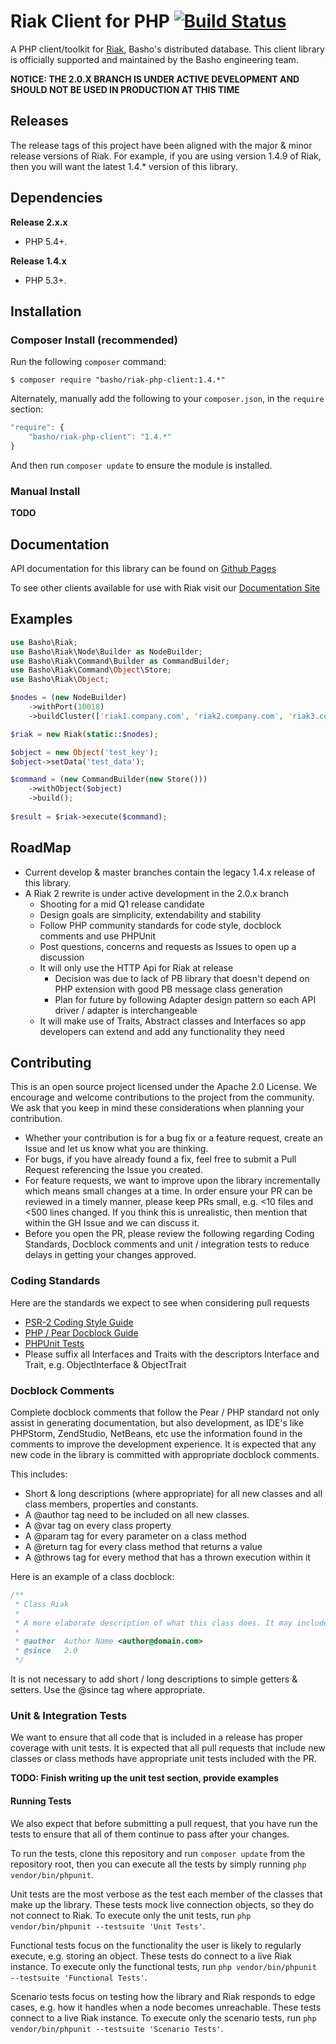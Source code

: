 # Riak Client for PHP [![Build Status](https://secure.travis-ci.org/basho/riak-php-client.png?branch=master)](http://travis-ci.org/basho/riak-php-client)
A PHP client/toolkit for [Riak](http://basho.com/riak/), Basho's distributed database. This client library is officially supported and maintained by the Basho engineering team.

**NOTICE: THE 2.0.X BRANCH IS UNDER ACTIVE DEVELOPMENT AND SHOULD NOT BE USED IN PRODUCTION AT THIS TIME**

## Releases
The release tags of this project have been aligned with the major & minor release versions of Riak. For example, if you are using version 1.4.9 of Riak, then you will want the latest 1.4.* version of this library.

## Dependencies
**Release 2.x.x**
* PHP 5.4+.

**Release 1.4.x**
* PHP 5.3+.

## Installation
### Composer Install (recommended)
Run the following `composer` command:

```console
$ composer require "basho/riak-php-client:1.4.*"
```

Alternately, manually add the following to your `composer.json`, in the `require` section:

```javascript
"require": {
    "basho/riak-php-client": "1.4.*"
}
```

And then run `composer update` to ensure the module is installed.

### Manual Install
**TODO**

## Documentation
API documentation for this library can be found on [Github Pages](http://basho.github.com/riak-php-client)

To see other clients available for use with Riak visit our
[Documentation Site](http://docs.basho.com/riak/latest/dev/using/libraries)

## Examples
```php
use Basho\Riak;
use Basho\Riak\Node\Builder as NodeBuilder;
use Basho\Riak\Command\Builder as CommandBuilder;
use Basho\Riak\Command\Object\Store;
use Basho\Riak\Object;

$nodes = (new NodeBuilder)
    ->withPort(10018)
    ->buildCluster(['riak1.company.com', 'riak2.company.com', 'riak3.company.com',]);

$riak = new Riak(static::$nodes);

$object = new Object('test_key');
$object->setData('test_data');

$command = (new CommandBuilder(new Store()))
    ->withObject($object)
    ->build();
    
$result = $riak->execute($command);
```

## RoadMap
* Current develop & master branches contain the legacy 1.4.x release of this library.
* A Riak 2 rewrite is under active development in the 2.0.x branch
  * Shooting for a mid Q1 release candidate
  * Design goals are simplicity, extendability and stability
  * Follow PHP community standards for code style, docblock comments and use PHPUnit
  * Post questions, concerns and requests as Issues to open up a discussion
  * It will only use the HTTP Api for Riak at release
    * Decision was due to lack of PB library that doesn't depend on PHP extension with good PB message class generation
    * Plan for future by following Adapter design pattern so each API driver / adapter is interchangeable
  * It will make use of Traits, Abstract classes and Interfaces so app developers can extend and add any functionality they need

## Contributing
This is an open source project licensed under the Apache 2.0 License. We encourage and welcome contributions to the project from the community. We ask that you keep in mind these considerations when planning your contribution.

* Whether your contribution is for a bug fix or a feature request, create an Issue and let us know what you are thinking.
* For bugs, if you have already found a fix, feel free to submit a Pull Request referencing the Issue you created.
* For feature requests, we want to improve upon the library incrementally which means small changes at a time. In order ensure your PR can be reviewed in a timely manner, please keep PRs small, e.g. <10 files and <500 lines changed. If you think this is unrealistic, then mention that within the GH Issue and we can discuss it.
* Before you open the PR, please review the following regarding Coding Standards, Docblock comments and unit / integration tests to reduce delays in getting your changes approved.

### Coding Standards
Here are the standards we expect to see when considering pull requests

* [PSR-2 Coding Style Guide](https://github.com/php-fig/fig-standards/blob/master/accepted/PSR-2-coding-style-guide.md)
* [PHP / Pear Docblock Guide](http://pear.php.net/manual/en/standards.sample.php)
* [PHPUnit Tests](https://phpunit.de/manual/current/en/phpunit-book.html)
* Please suffix all Interfaces and Traits with the descriptors Interface and Trait, e.g. ObjectInterface & ObjectTrait

### Docblock Comments
Complete docblock comments that follow the Pear / PHP standard not only assist in generating documentation, but also development, as IDE's like PHPStorm, ZendStudio, NetBeans, etc use the information found in the comments to improve the development experience. It is expected that any new code in the library is committed with appropriate docblock comments.

This includes:

* Short & long descriptions (where appropriate) for all new classes and all class members, properties and constants.
* A @author tag need to be included on all new classes.
* A @var tag on every class property
* A @param tag for every parameter on a class method
* A @return tag for every class method that returns a value
* A @throws tag for every method that has a thrown execution within it 

Here is an example of a class docblock:
```php
/**
 * Class Riak
 *
 * A more elaborate description of what this class does. It may include warnings, limitations or examples.
 *
 * @author  Author Name <author@domain.com>
 * @since   2.0
 */
```

It is not necessary to add short / long descriptions to simple getters & setters. Use the @since tag where appropriate.

### Unit & Integration Tests
We want to ensure that all code that is included in a release has proper coverage with unit tests. It is expected that
all pull requests that include new classes or class methods have appropriate unit tests included with the PR.

**TODO: Finish writing up the unit test section, provide examples**

#### Running Tests
We also expect that before submitting a pull request, that you have run the tests to ensure that all of them continue to pass after your changes.

To run the tests, clone this repository and run `composer update` from the repository root, then you can execute all the tests by simply running `php vendor/bin/phpunit`.

Unit tests are the most verbose as the test each member of the classes that make up the library. These tests mock live connection objects, so they do not connect to Riak. To execute only the unit tests, run `php vendor/bin/phpunit --testsuite 'Unit Tests'`.

Functional tests focus on the functionality the user is likely to regularly execute, e.g. storing an object. These tests do connect to a live Riak instance. To execute only the functional tests, run `php vendor/bin/phpunit --testsuite 'Functional Tests'`.

Scenario tests focus on testing how the library and Riak responds to edge cases, e.g. how it handles when a node becomes unreachable. These tests connect to a live Riak instance. To execute only the scenario tests, run `php vendor/bin/phpunit --testsuite 'Scenario Tests'`.
